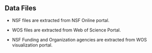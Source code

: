 ## Data Files

- NSF files are extracted from NSF Online portal.

- WOS files are extracted from Web of Science Portal.

- NSF Funding and Organization agencies are extracted from WOS visualization portal.

